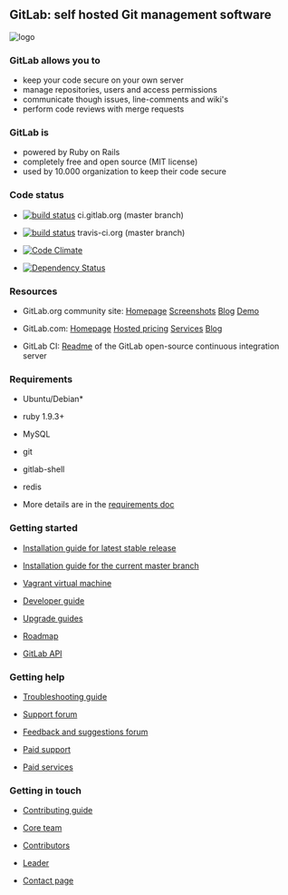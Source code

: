 ## GitLab: self hosted Git management software

![logo](https://raw.github.com/gitlabhq/gitlabhq/master/public/gitlab_logo.png)

### GitLab allows you to
 * keep your code secure on your own server
 * manage repositories, users and access permissions
 * communicate though issues, line-comments and wiki's
 * perform code reviews with merge requests

### GitLab is

* powered by Ruby on Rails
* completely free and open source (MIT license)
* used by 10.000 organization to keep their code secure

### Code status

* [![build status](http://ci.gitlab.org/projects/1/status?ref=master)](http://ci.gitlab.org/projects/1?ref=master) ci.gitlab.org (master branch)

* [![build status](https://secure.travis-ci.org/gitlabhq/gitlabhq.png)](https://travis-ci.org/gitlabhq/gitlabhq) travis-ci.org (master branch)

* [![Code Climate](https://codeclimate.com/github/gitlabhq/gitlabhq.png)](https://codeclimate.com/github/gitlabhq/gitlabhq)

* [![Dependency Status](https://gemnasium.com/gitlabhq/gitlabhq.png)](https://gemnasium.com/gitlabhq/gitlabhq)

### Resources

* GitLab.org community site: [Homepage](http://gitlab.org) [Screenshots](http://gitlab.org/screenshots/) [Blog](http://blog.gitlab.org/) [Demo](http://demo.gitlabhq.com/users/sign_in)

* GitLab.com: [Homepage](http://blog.gitlab.com/) [Hosted pricing](http://blog.gitlab.com/pricing/) [Services](http://blog.gitlab.com/services/) [Blog](http://blog.gitlab.com/blog/)

* GitLab CI: [Readme](https://github.com/gitlabhq/gitlab-ci/blob/master/README.md) of the GitLab open-source continuous integration server

### Requirements

* Ubuntu/Debian*
* ruby 1.9.3+
* MySQL
* git
* gitlab-shell
* redis

* More details are in the [requirements doc](https://github.com/gitlabhq/gitlabhq/blob/master/doc/install/requirements.md)

### Getting started

* [Installation guide for latest stable release](https://github.com/gitlabhq/gitlabhq/blob/4-2-stable/doc/install/installation.md)

* [Installation guide for the current master branch](https://github.com/gitlabhq/gitlabhq/blob/master/doc/install/installation.md)

* [Vagrant virtual machine](https://github.com/gitlabhq/gitlab-vagrant-vm)

* [Developer guide](https://github.com/gitlabhq/gitlabhq/wiki/Developer-Guide)

* [Upgrade guides](https://github.com/gitlabhq/gitlabhq/wiki)

* [Roadmap](https://github.com/gitlabhq/gitlabhq/blob/master/ROADMAP.md)

* [GitLab API](https://github.com/gitlabhq/gitlabhq/blob/master/doc/api/README.md)

### Getting help

* [Troubleshooting guide](https://github.com/gitlabhq/gitlab-public-wiki/wiki/Trouble-Shooting-Guide)

* [Support forum](https://groups.google.com/forum/#!forum/gitlabhq)

* [Feedback and suggestions forum](http://gitlab.uservoice.com/forums/176466-general)

* [Paid support](http://blog.gitlab.com/support/)

* [Paid services](http://blog.gitlab.com/services/)

### Getting in touch

* [Contributing guide](https://github.com/gitlabhq/gitlabhq/blob/master/CONTRIBUTING.md)

* [Core team](https://github.com/gitlabhq?tab=members)

* [Contributors](https://github.com/gitlabhq/gitlabhq/graphs/contributors)

* [Leader](https://github.com/randx)

* [Contact page](http://gitlab.org/contact/)
